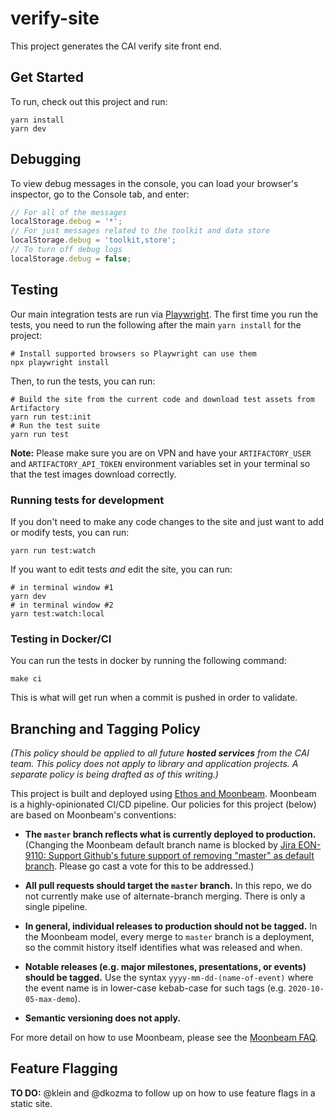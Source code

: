 # verify-site

This project generates the CAI verify site front end.

## Get Started

To run, check out this project and run:

```
yarn install
yarn dev
```

## Debugging

To view debug messages in the console, you can load your browser's inspector, go to the Console tab, and enter:

```js
// For all of the messages
localStorage.debug = '*';
// For just messages related to the toolkit and data store
localStorage.debug = 'toolkit,store';
// To turn off debug logs
localStorage.debug = false;
```

## Testing

Our main integration tests are run via [Playwright](https://playwright.dev/). The first time you run the tests, you need to run the following after the main `yarn install` for the project:

```shell
# Install supported browsers so Playwright can use them
npx playwright install
```

Then, to run the tests, you can run:

```shell
# Build the site from the current code and download test assets from Artifactory
yarn run test:init
# Run the test suite
yarn run test
```

**Note:** Please make sure you are on VPN and have your `ARTIFACTORY_USER` and `ARTIFACTORY_API_TOKEN` environment variables set in your terminal so that the test images download correctly.

### Running tests for development

If you don't need to make any code changes to the site and just want to add or modify tests, you can run:

```shell
yarn run test:watch
```

If you want to edit tests _and_ edit the site, you can run:

```shell
# in terminal window #1
yarn dev
# in terminal window #2
yarn test:watch:local
```

### Testing in Docker/CI

You can run the tests in docker by running the following command:

```shell
make ci
```

This is what will get run when a commit is pushed in order to validate.

## Branching and Tagging Policy

_(This policy should be applied to all future **hosted services** from the CAI team. This policy does not apply to library and application projects. A separate policy is being drafted as of this writing.)_

This project is built and deployed using [Ethos and Moonbeam](https://wiki.corp.adobe.com/display/ethos/Ethos+-+More+About+Ethos). Moonbeam is a highly-opinionated CI/CD pipeline. Our policies for this project (below) are based on Moonbeam's conventions:

* **The `master` branch reflects what is currently deployed to production.** (Changing the Moonbeam default branch name is blocked by [Jira EON-9110: Support Github's future support of removing "master" as default branch](https://jira.corp.adobe.com/browse/EON-9110). Please go cast a vote for this to be addressed.)

* **All pull requests should target the `master` branch.** In this repo, we do not currently make use of alternate-branch merging. There is only a single pipeline.

* **In general, individual releases to production should not be tagged.** In the Moonbeam model, every merge to `master` branch is a deployment, so the commit history itself identifies what was released and when.

* **Notable releases (e.g. major milestones, presentations, or events) should be tagged.** Use the syntax `yyyy-mm-dd-(name-of-event)` where the event name is in lower-case kebab-case for such tags (e.g. `2020-10-05-max-demo`).

* **Semantic versioning does not apply.**

For more detail on how to use Moonbeam, please see the [Moonbeam FAQ](https://wiki.corp.adobe.com/pages/viewpage.action?spaceKey=ethos&title=FAQ+-+Moonbeam).

## Feature Flagging

**TO DO:** @klein and @dkozma to follow up on how to use feature flags in a static site.
